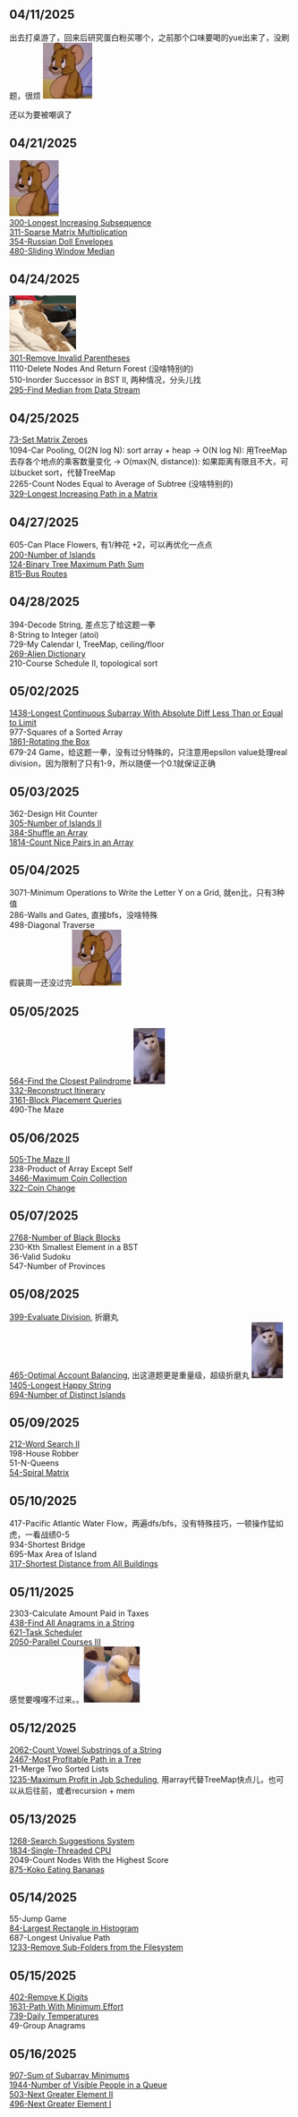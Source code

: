 ## 04/11/2025
出去打桌游了，回来后研究蛋白粉买哪个，之前那个口味要喝的yue出来了，没刷题，很烦
<img src="./assets/Jerry - 怪不好意思的.png" height="100px">

还以为要被嘲讽了

## 04/21/2025
<img src="./assets/Jerry - 怪不好意思的.png" height="100px"><br/>
[300-Longest Increasing Subsequence](<./coding/300-Longest Increasing Subsequence.java>)<br/>
[311-Sparse Matrix Multiplication](<./coding/311-Sparse Matrix Multiplication.java>)<br/>
[354-Russian Doll Envelopes](<./coding/354-Russian Doll Envelopes.java>)<br/>
[480-Sliding Window Median](<./coding/480-Sliding Window Median.java>)<br/>


## 04/24/2025
<img src="./assets/翻滚.gif" height="100px"><br/>
[301-Remove Invalid Parentheses](<./coding/301-Remove Invalid Parentheses.java>)<br/>
1110-Delete Nodes And Return Forest (没啥特别的)<br/>
510-Inorder Successor in BST II, 两种情况，分头儿找<br/>
[295-Find Median from Data Stream](<./coding/295-Find Median from Data Stream.java>)<br/>

## 04/25/2025
[73-Set Matrix Zeroes](<./coding/73-Set Matrix Zeroes.java>)<br/>
1094-Car Pooling, O(2N log N): sort array + heap -> O(N log N): 用TreeMap去存各个地点的乘客数量变化 -> O(max(N, distance)): 如果距离有限且不大，可以bucket sort，代替TreeMap<br/>
2265-Count Nodes Equal to Average of Subtree (没啥特别的)<br/>
[329-Longest Increasing Path in a Matrix](<./coding/329-Longest Increasing Path in a Matrix.java>)<br/>

## 04/27/2025
605-Can Place Flowers, 有1/种花 +2，可以再优化一点点<br/>
[200-Number of Islands](<./coding/200-Number of Islands.java>)<br/>
[124-Binary Tree Maximum Path Sum](<./coding/124-Binary Tree Maximum Path Sum.java>)<br/>
[815-Bus Routes](<./coding/815-Bus Routes.java>)<br/>

## 04/28/2025
394-Decode String, 差点忘了给这题一拳<br/>
8-String to Integer (atoi)<br/>
729-My Calendar I, TreeMap, ceiling/floor<br/>
[269-Alien Dictionary](<./coding/269-Alien Dictionary.java>)<br/>
210-Course Schedule II, topological sort<br/>

## 05/02/2025
[1438-Longest Continuous Subarray With Absolute Diff Less Than or Equal to Limit](<./coding/1438-Longest Continuous Subarray With Absolute Diff Less Than or Equal to Limit.java>)<br/>
977-Squares of a Sorted Array<br/>
[1861-Rotating the Box](<./coding/1861-Rotating the Box.java>)<br/>
679-24 Game，给这题一拳，没有过分特殊的，只注意用epsilon value处理real division，因为限制了只有1-9，所以随便一个0.1就保证正确

## 05/03/2025
362-Design Hit Counter<br/>
[305-Number of Islands II](<./coding/305-Number of Islands II.java>)<br/>
[384-Shuffle an Array](<./coding/384-Shuffle an Array.java>)<br/>
[1814-Count Nice Pairs in an Array](<./coding/1814-Count Nice Pairs in an Array.java>)<br/>

## 05/04/2025
3071-Minimum Operations to Write the Letter Y on a Grid, 就en比，只有3种值<br/>
286-Walls and Gates, 直接bfs，没啥特殊<br/>
498-Diagonal Traverse<br/>
假装周一还没过完<img src="./assets/Jerry - 怪不好意思的.png" height="100px"><br/>

## 05/05/2025
[564-Find the Closest Palindrome](<./coding/564-Find the Closest Palindrome.java>) <img src="./assets/啊？.gif" height="100px"><br/>
[332-Reconstruct Itinerary](<./coding/332-Reconstruct Itinerary.java>)<br/>
[3161-Block Placement Queries](<./coding/3161-Block Placement Queries.java>)<br/>
490-The Maze<br/>

## 05/06/2025
[505-The Maze II](<./coding/505-The Maze II.java>)<br/>
238-Product of Array Except Self<br/>
[3466-Maximum Coin Collection](<./coding/3466-Maximum Coin Collection.java>)<br/>
[322-Coin Change](<./coding/322-Coin Change.java>)<br/>

## 05/07/2025
[2768-Number of Black Blocks](<./coding/2768-Number of Black Blocks.java>)<br/>
230-Kth Smallest Element in a BST<br/>
36-Valid Sudoku<br/>
547-Number of Provinces<br/>

## 05/08/2025
[399-Evaluate Division](<./coding/399-Evaluate Division.java>), 折磨丸<br/>
[465-Optimal Account Balancing](<./coding/465-Optimal Account Balancing.java>), 出这道题更是重量级，超级折磨丸 <img src="./assets/啊？.gif" height="100px"><br/>
[1405-Longest Happy String](<./coding/1405-Longest Happy String.java>)<br/>
[694-Number of Distinct Islands](<./coding/694-Number of Distinct Islands.java>)<br/>

## 05/09/2025
[212-Word Search II](<./coding/212-Word Search II.java>)<br/>
198-House Robber<br/>
51-N-Queens<br/>
[54-Spiral Matrix](<./coding/54-Spiral Matrix.java>)<br/>

## 05/10/2025
417-Pacific Atlantic Water Flow，两遍dfs/bfs，没有特殊技巧，一顿操作猛如虎，一看战绩0-5<br/>
934-Shortest Bridge<br/>
695-Max Area of Island<br/>
[317-Shortest Distance from All Buildings](<./coding/317-Shortest Distance from All Buildings.java>)<br/>

## 05/11/2025
2303-Calculate Amount Paid in Taxes<br/>
[438-Find All Anagrams in a String](<./coding/438-Find All Anagrams in a String.java>)<br/>
[621-Task Scheduler](<./coding/621-Task Scheduler.java>)<br/>
[2050-Parallel Courses III](<./coding/2050-Parallel Courses III.java>)<br/>
感觉要嘎嘎不过来。。<img src="./assets/困的一.gif" height="100px"><br/>

## 05/12/2025
[2062-Count Vowel Substrings of a String](<./coding/2062-Count Vowel Substrings of a String.java>)<br/>
[2467-Most Profitable Path in a Tree](<./coding/2467-Most Profitable Path in a Tree.java>)<br/>
21-Merge Two Sorted Lists<br/>
[1235-Maximum Profit in Job Scheduling](<./coding/1235-Maximum Profit in Job Scheduling.java>), 用array代替TreeMap快点儿，也可以从后往前，或者recursion + mem<br/>

## 05/13/2025
[1268-Search Suggestions System](<./coding/1268-Search Suggestions System.java>)<br/>
[1834-Single-Threaded CPU](<./coding/1834-Single-Threaded CPU.java>)<br/>
2049-Count Nodes With the Highest Score<br/>
[875-Koko Eating Bananas](<./coding/875-Koko Eating Bananas.java>)<br/>

## 05/14/2025
55-Jump Game<br/>
[84-Largest Rectangle in Histogram](<./coding/84-Largest Rectangle in Histogram.java>)<br/>
687-Longest Univalue Path<br/>
[1233-Remove Sub-Folders from the Filesystem](<./coding/1233-Remove Sub-Folders from the Filesystem.java>)<br/>

## 05/15/2025
[402-Remove K Digits](<./coding/402-Remove K Digits.java>)<br/>
[1631-Path With Minimum Effort](<./coding/1631-Path With Minimum Effort.java>)<br/>
[739-Daily Temperatures](<./coding/739-Daily Temperatures.java>)<br/>
49-Group Anagrams<br/>

## 05/16/2025
[907-Sum of Subarray Minimums](<./coding/907-Sum of Subarray Minimums.java>)<br/>
[1944-Number of Visible People in a Queue](<./coding/1944-Number of Visible People in a Queue.java>)<br/>
[503-Next Greater Element II](<./coding/503-Next Greater Element II.java>)<br/>
[496-Next Greater Element I](<./coding/496-Next Greater Element I.java>)<br/>


